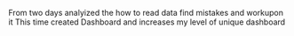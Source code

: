 From two days analyized the how to read data find mistakes and workupon it
This time created Dashboard and increases my level of unique dashboard
